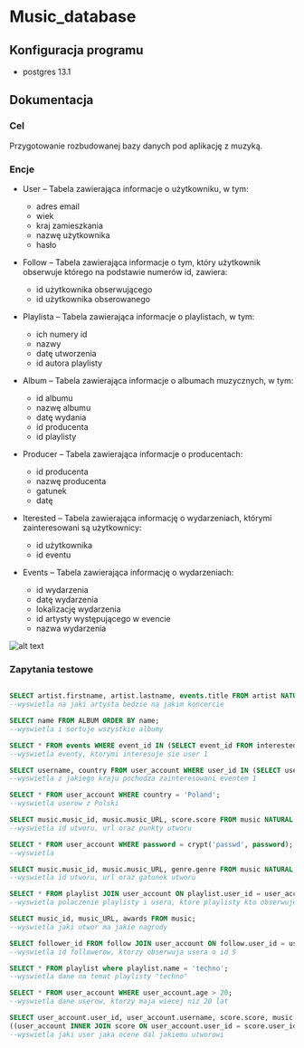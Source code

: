 # Music_database

## Konfiguracja programu
  - postgres 13.1
  
  
  ## Dokumentacja
  
  ### Cel
  
  Przygotowanie rozbudowanej bazy danych pod aplikację z muzyką. 
  
  
  ### Encje
  
- User – Tabela zawierająca informacje o użytkowniku, w tym:
	- adres email
	- wiek	
	- kraj zamieszkania 
	- nazwę użytkownika
	- hasło
		
- Follow – Tabela zawierająca informacje o tym, który użytkownik obserwuje którego na podstawie numerów id, zawiera:
	- id użytkownika obserwującego
	- id użytkownika obserowanego
		
- Playlista – Tabela zawierająca informacje o playlistach, w tym:
	- ich numery id
	- nazwy
	- datę utworzenia
	- id autora playlisty
		
- Album – Tabela zawierająca informacje o albumach muzycznych, w tym:
	- id albumu
	- nazwę albumu
	- datę wydania
	- id producenta
	- id playlisty
		
- Producer – Tabela zawierająca informacje o producentach:
	- id producenta
	- nazwę producenta
	- gatunek
	- datę
		
- Iterested – Tabela zawierająca informację o wydarzeniach, którymi zainteresowani są użytkownicy:
	- id użytkownika
	- id eventu
		
- Events – Tabela zawierająca informację o wydarzeniach:
	- id wydarzenia
	- datę wydarzenia
	- lokalizację wydarzenia
	- id artysty występującego w evencie
	- nazwa wydarzenia
	


![alt text](../main/127189281_400856931109321_7668519763450585592_n.png?raw=true)


### Zapytania testowe
```SQL

SELECT artist.firstname, artist.lastname, events.title FROM artist NATURAL JOIN events;
--wyswietla na jaki artysta bedzie na jakim koncercie

SELECT name FROM ALBUM ORDER BY name;
--wyswietla i sortuje wszystkie albumy

SELECT * FROM events WHERE event_id IN (SELECT event_id FROM interested WHERE user_id=1);
--wyswietla eventy, ktorymi interesuje sie user 1

SELECT username, country FROM user_account WHERE user_id IN (SELECT user_id FROM interested WHERE event_id=1);
--wyswietla z jakiego kraju pochodza zainteresowani eventem 1

SELECT * FROM user_account WHERE country = 'Poland';
--wyswietla userow z Polski

SELECT music.music_id, music.music_URL, score.score FROM music NATURAL JOIN score;
--wyswietla id utworu, url oraz punkty utworu

SELECT * FROM user_account WHERE password = crypt('passwd', password);
--wyswietla 

SELECT music.music_id, music.music_URL, genre.genre FROM music NATURAL JOIN genre;
--wyswietla id utworu, url oraz gatunek utworu

SELECT * FROM playlist JOIN user_account ON playlist.user_id = user_account.user_id;
--wyswietla polaczenie playlisty i usera, ktore playlisty kto obserwuje

SELECT music_id, music_URL, awards FROM music;
--wyswietla jaki utwor ma jakie nagrody

SELECT follower_id FROM follow JOIN user_account ON follow.user_id = user_account.user_id WHERE user_account.user_id = 5;
--wyswietla id followerow, ktorzy obserwuja usera o id 5

SELECT * FROM playlist where playlist.name = 'techno';
--wyswietla dane na temat playlisty "techno"

SELECT * FROM user_account WHERE user_account.age > 20;
--wyswietla dane userow, ktorzy maja wiecej niz 20 lat

SELECT user_account.user_id, user_account.username, score.score, music.music_id, music.music_URL FROM 
((user_account INNER JOIN score ON user_account.user_id = score.user_id)INNER JOIN music ON music.music_id = score.user_id);
--wyswietla jaki user jaka ocene dal jakiemu utworowi

```
